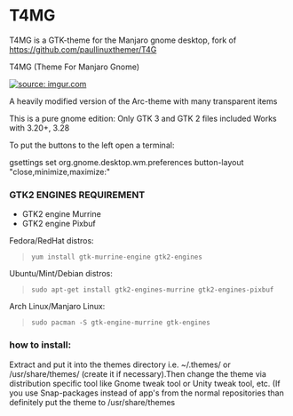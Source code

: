 # T4MG

T4MG is a GTK-theme for the Manjaro gnome desktop, fork of https://github.com/paullinuxthemer/T4G

T4MG (Theme For Manjaro Gnome)

<a href="https://imgur.com/TZcvP7a"><img src="https://i.imgur.com/TZcvP7a.png" title="source: imgur.com" /></a>

A heavily modified version of the Arc-theme with many transparent items

This is a pure gnome edition: Only GTK 3 and GTK 2 files included 
Works with 3.20+, 3.28

To put the buttons to the left open a terminal:

gsettings set org.gnome.desktop.wm.preferences button-layout "close,minimize,maximize:"

### GTK2 ENGINES REQUIREMENT

- GTK2 engine Murrine
- GTK2 engine Pixbuf

Fedora/RedHat distros:
> `yum install gtk-murrine-engine gtk2-engines`<br/>

Ubuntu/Mint/Debian distros:
> `sudo apt-get install gtk2-engines-murrine gtk2-engines-pixbuf`<br/>

Arch Linux/Manjaro Linux:

> `sudo pacman -S gtk-engine-murrine gtk-engines`<br/>

### how to install:

Extract and put it into the themes directory i.e. ~/.themes/ or /usr/share/themes/ (create it if necessary).Then change the theme via distribution specific tool like Gnome tweak tool or Unity tweak tool, etc. (If you use Snap-packages instead of app's from the normal repositories than definitely put the theme to /usr/share/themes
